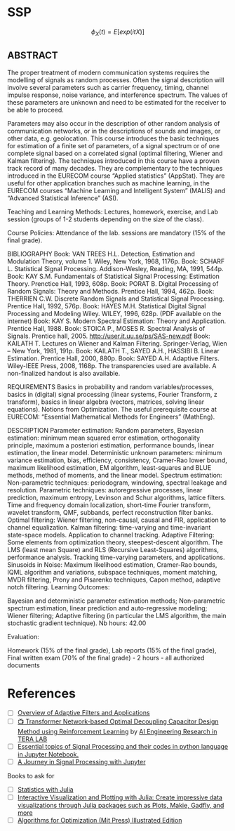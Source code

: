 # SSP

$$
\phi_X (t) = E[exp(itX)]
$$

## ABSTRACT

The proper treatment of modern communication systems requires the modelling of signals as random processes. Often the signal description will involve several parameters such as carrier frequency, timing, channel impulse response, noise variance, and interference spectrum. The values of these parameters are unknown and need to be estimated for the receiver to be able to proceed.

Parameters may also occur in the description of other random analysis of communication networks, or in the descriptions of sounds and images, or other data, e.g. geolocation. This course introduces the basic techniques for estimation of a finite set of parameters, of a signal spectrum or of one complete signal based on a correlated signal (optimal filtering, Wiener and Kalman filtering). The techniques introduced in this course have a proven track record of many decades. They are complementary to the techniques introduced in the EURECOM course “Applied statistics” (AppStat). They are useful for other application branches such as machine learning, in the EURECOM courses “Machine Learning and Intelligent System” (MALIS) and “Advanced Statistical Inference” (ASI).

Teaching and Learning Methods: Lectures, homework, exercise, and Lab session (groups of 1-2 students depending on the size of the class).

Course Policies: Attendance of the lab. sessions are mandatory (15% of the final grade).

BIBLIOGRAPHY
Book: VAN TREES H.L. Detection, Estimation and Modulation Theory, volume 1. Wiley, New York, 1968, 1176p.
Book: SCHARF L. Statistical Signal Processing. Addison-Wesley, Reading, MA, 1991, 544p.
Book: KAY S.M. Fundamentals of Statistical Signal Processing: Estimation Theory. Prenctice Hall, 1993, 608p.
Book: PORAT B. Digital Processing of Random Signals: Theory and Methods. Prentice Hall, 1994, 462p.
Book: THERRIEN C.W. Discrete Random Signals and Statistical Signal Processing. Prentice Hall, 1992, 576p.
Book: HAYES M.H. Statistical Digital Signal Processing and Modeling Wiley. WILEY, 1996, 628p. (PDF available on the internet)
Book: KAY S. Modern Spectral Estimation: Theory and Application. Prentice Hall, 1988.
Book: STOICA P., MOSES R. Spectral Analysis of Signals. Prentice hall, 2005. http://user.it.uu.se/ps/SAS-new.pdf
Book: KAILATH T. Lectures on Wiener and Kalman Filtering. Springer-Verlag, Wien – New York, 1981, 191p.
Book: KAILATH T., SAYED A.H., HASSIBI B. Linear Estimation. Prentice Hall, 2000, 880p.
Book: SAYED A.H. Adaptive Filters. Wiley-IEEE Press, 2008, 1168p.
The transparencies used are available. A non-finalized handout is also available.

REQUIREMENTS
Basics in probability and random variables/processes, basics in (digital) signal processing (linear systems, Fourier Transform, z transform), basics in linear algebra (vectors, matrices, solving linear equations). Notions from Optimization. The useful prerequisite course at EURECOM: “Essential Mathematical Methods for Engineers” (MathEng).

DESCRIPTION
Parameter estimation: Random parameters, Bayesian estimation: minimum mean squared error estimation, orthogonality principle, maximum a posteriori estimation, performance bounds, linear estimation, the linear model. Deterministic unknown parameters: minimum variance estimation, bias, efficiency, consistency, Cramer-Rao lower bound, maximum likelihood estimation, EM algorithm, least-squares and BLUE methods, method of moments, and the linear model.
Spectrum estimation: Non-parametric techniques: periodogram, windowing, spectral leakage and resolution. Parametric techniques: autoregressive processes, linear prediction, maximum entropy, Levinson and Schur algorithms, lattice filters. Time and frequency domain localization, short-time Fourier transform, wavelet transform, QMF, subbands, perfect reconstruction filter banks.
Optimal filtering: Wiener filtering, non-causal, causal and FIR, application to channel equalization. Kalman filtering: time-varying and time-invariant state-space models. Application to channel tracking.
Adaptive Filtering: Some elements from optimization theory, steepest-descent algorithm. The LMS (least mean Square) and RLS (Recursive Least-Squares) algorithms, performance analysis. Tracking time-varying parameters, and applications.
Sinusoids in Noise: Maximum likelihood estimation, Cramer-Rao bounds, IQML algorithm and variations, subspace techniques, moment matching, MVDR filtering, Prony and Pisarenko techniques, Capon method, adaptive notch filtering.
Learning Outcomes:

Bayesian and deterministic parameter estimation methods;
Non-parametric spectrum estimation, linear prediction and auto-regressive modeling;
Wiener filtering;
Adaptive filtering (in particular the LMS algorithm, the main stochastic gradient technique).
Nb hours: 42.00

Evaluation: 

Homework (15% of the final grade),
Lab reports (15% of the final grade),
Final written exam (70% of the final grade) - 2 hours - all authorized documents

# References

- [ ] [Overview of Adaptive Filters and Applications](https://www.mathworks.com/help/dsp/ug/overview-of-adaptive-filters-and-applications.html)
- [ ] [:tv: Transformer Network-based Optimal Decoupling Capacitor Design Method using Reinforcement Learning](https://www.youtube.com/playlist?list=PLv7izQ1itK4XHQ_SF0NIgMi0VTE6Ph6yp) by [AI Engineering Research in TERA LAB](https://www.youtube.com/@terakaist2011)
- [ ] [Essential topics of Signal Processing and their codes in python language in Jupyter Notebook.](https://github.com/alirezap94/Signal_Processing_Course)
- [ ] [A Journey in Signal Processing with Jupyter](https://perso.esiee.fr/~bercherj/Lectures_SignalProcessing/)

Books to ask for
- [ ] [Statistics with Julia](https://www.amazon.com/Statistics-Julia-Fundamentals-Artificial-Intelligence/dp/3030709000)
- [ ] [Interactive Visualization and Plotting with Julia: Create impressive data visualizations through Julia packages such as Plots, Makie, Gadfly, and more](https://www.amazon.com/Interactive-Visualization-Plotting-Julia-visualizations/dp/1801810516)
- [ ] [Algorithms for Optimization (Mit Press) Illustrated Edition](https://www.amazon.com/Algorithms-Optimization-Press-Mykel-Kochenderfer/dp/0262039427)
